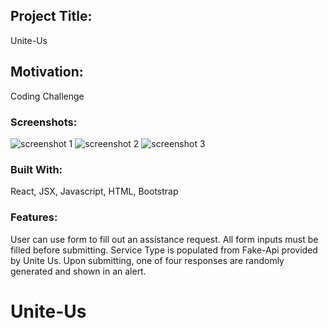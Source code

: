 ## Project Title:

Unite-Us

## Motivation:

Coding Challenge

### Screenshots:

<img alt="screenshot 1" src="https://user-images.githubusercontent.com/39580513/59163576-d69db080-8ad0-11e9-90f2-5cf86963bef2.png">
<img alt="screenshot 2" src="https://user-images.githubusercontent.com/39580513/59163583-e0bfaf00-8ad0-11e9-9e21-fbe4fb6c1841.png">
<img alt="screenshot 3" src="https://user-images.githubusercontent.com/39580513/59163587-e74e2680-8ad0-11e9-80ba-22be9b867f36.png">

### Built With:

React, JSX, Javascript, HTML, Bootstrap

### Features:

User can use form to fill out an assistance request. All form inputs must be filled before submitting. Service Type is populated from Fake-Api provided by Unite Us. Upon submitting, one of four responses are randomly generated and shown in an alert. 

# Unite-Us

